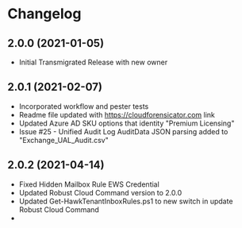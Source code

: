 ﻿# Changelog

## 2.0.0 (2021-01-05)
- Initial Transmigrated Release with new owner
## 2.0.1 (2021-02-07)
- Incorporated workflow and pester tests
- Readme file updated with https://cloudforensicator.com link
- Updated Azure AD SKU options that identity "Premium Licensing"
- Issue #25 - Unified Audit Log AuditData JSON parsing added to "Exchange_UAL_Audit.csv"

## 2.0.2 (2021-04-14)
- Fixed Hidden Mailbox Rule EWS Credential
- Updated Robust Cloud Command version to 2.0.0
- Updated Get-HawkTenantInboxRules.ps1 to new switch in update Robust Cloud Command
-